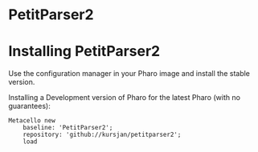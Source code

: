 # PetitParser2

Installing PetitParser2
=====

Use the configuration manager in your Pharo image and install the stable version.

Installing a Development version of Pharo for the latest Pharo (with no guarantees):

```smalltalk
Metacello new
    baseline: 'PetitParser2';
    repository: 'github://kursjan/petitparser2';
    load
```

